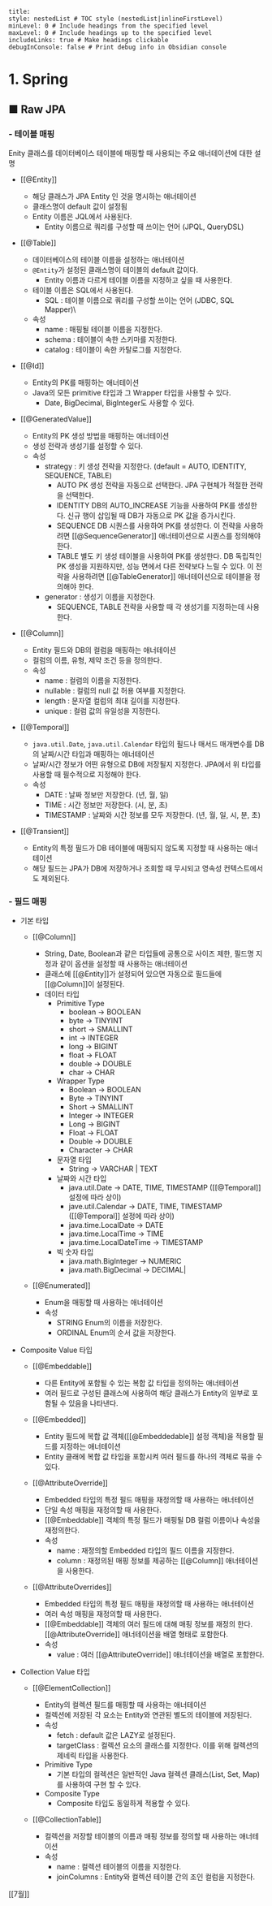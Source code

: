 ```table-of-contents
title: 
style: nestedList # TOC style (nestedList|inlineFirstLevel)
minLevel: 0 # Include headings from the specified level
maxLevel: 0 # Include headings up to the specified level
includeLinks: true # Make headings clickable
debugInConsole: false # Print debug info in Obsidian console
```

# 1. Spring
## ■ Raw JPA

### - 테이블 매핑
Enity 클래스를 데이터베이스 테이블에 매핑할 때 사용되는 주요 애너테이션에 대한 설명
- [[@Entity]]
	- 해당 클래스가 JPA Entity 인 것을 명시하는 애너테이션
	- 클래스명이 default 값이 설정됨
	- Entity 이름은 JQL에서 사용된다.
		- Entity 이름으로 쿼리를 구성할 때 쓰이는 언어 (JPQL, QueryDSL)
		  
- [[@Table]]
	- 데이터베이스의 테이블 이름을 설정하는 애너테이션
	- `@Entity`가 설정된 클래스명이 테이블의 default 값이다.
		- Entity 이름과 다르게 테이블 이름을 지정하고 싶을 때 사용한다.
	- 테이블 이름은 SQL에서 사용된다.
		- SQL : 테이블 이름으로 쿼리를 구성할 쓰이는 언어 (JDBC, SQL Mapper)\
	- 속성
		- name : 매핑될 테이블 이름을 지정한다.
		- schema : 테이블이 속한 스키마를 지정한다.
		- catalog : 테이블이 속한 카탈로그를 지정한다.
		  
- [[@Id]]
	- Entity의 PK를 매핑하는 애너테이션
	- Java의 모든 primitive 타입과 그 Wrapper 타입을 사용할 수 있다.
		- Date, BigDecimal, BigInteger도 사용할 수 있다.
		  
- [[@GeneratedValue]]
	- Entity의 PK 생성 방법을 매핑하는 애너테이션
	- 생성 전략과 생성기를 설정할 수 있다.
	- 속성
		- strategy : 키 생성 전략을 지정한다. (default = AUTO, IDENTITY, SEQUENCE, TABLE)
			- AUTO
			  PK 생성 전략을 자동으로 선택한다. JPA 구현체가 적절한 전략을 선택한다.
			- IDENTITY
			  DB의 AUTO_INCREASE 기능을 사용하여 PK를 생성한다. 신규 행이 삽입될 때 DB가 자동으로 PK 값을 증가시킨다.
			- SEQUENCE
			  DB 시퀀스를 사용하여 PK를 생성한다.
			  이 전략을 사용하려면 [[@SequenceGenerator]] 애너테이션으로 시퀀스를 정의해야 한다.
			- TABLE
			  별도 키 생성 테이블을 사용하여 PK를 생성한다.
			  DB 독립적인 PK 생성을 지원하지만, 성능 면에서 다른 전략보다 느릴 수 있다.
			  이 전략을 사용하려면 [[@TableGenerator]] 애너테이션으로 테이블을 정의해야 한다.
		- generator : 생성기 이름을 지정한다.
			- SEQUENCE, TABLE 전략을 사용할 때 각 생성기를 지정하는데 사용한다.
			  
- [[@Column]]
	- Entity 필드와 DB의 컬럼을 매핑하는 애너테이션
	- 컬럼의 이름, 유형, 제약 조건 등을 정의한다.
	- 속성
		- name : 컬럼의 이름을 지정한다.
		- nullable : 컬럼의 null 값 허용 여부를 지정한다.
		- length : 문자열 컬럼의 최대 길이를 지정한다.
		- unique : 컬럼 값의 유일성을 지정한다.
		  
- [[@Temporal]]
	- `java.util.Date`, `java.util.Calendar` 타입의 필드나 매서드 매개변수를 DB의 날짜/시간 타입과 매핑하는 애너테이션
	- 날짜/시간 정보가 어떤 유형으로 DB에 저장될지 지정한다.
	  JPA에서 위 타입를 사용할 때 필수적으로 지정해야 한다.
	- 속성
		- DATE : 날짜 정보만 저장한다. (년, 월, 일)
		- TIME : 시간 정보만 저장한다. (시, 분, 초)
		- TIMESTAMP : 날짜와 시간 정보를 모두 저장한다. (년, 월, 일, 시, 분, 초)
		  
- [[@Transient]]
	- Entity의 특정 필드가 DB 테이블에 매핑되지 않도록 지정할 때 사용하는 애너테이션
	- 해당 필드는 JPA가 DB에 저장하거나 조회할 때 무시되고 영속성 컨텍스트에서도 제외된다.

### - 필드 매핑
- 기본 타입
	- [[@Column]]
		- String, Date, Boolean과 같은 타입들에 공통으로 사이즈 제한, 필드명 지정과 같이 옵션을 설정할 때 사용하는 애너테이션
		- 클래스에 [[@Entity]]가 설정되어 있으면 자동으로 필드들에 [[@Column]]이 설정된다.
		- 데이터 타입
			- Primitive Type
				- boolean -> BOOLEAN
				- byte -> TINYINT
				- short -> SMALLINT
				- int -> INTEGER
				- long -> BIGINT
				- float -> FLOAT
				- double -> DOUBLE
				- char -> CHAR
			- Wrapper Type
				- Boolean -> BOOLEAN
				- Byte -> TINYINT
				- Short -> SMALLINT
				- Integer -> INTEGER
				- Long -> BIGINT
				- Float -> FLOAT
				- Double -> DOUBLE
				- Character -> CHAR
			- 문자열 타입
				- String -> VARCHAR | TEXT
			- 날짜와 시간 타입
				- java.util.Date -> DATE, TIME, TIMESTAMP ([[@Temporal]] 설정에 따라 상이)
				- jave.util.Calendar -> DATE, TIME, TIMESTAMP ([[@Temporal]] 설정에 따라 상이)
				- java.time.LocalDate -> DATE
				- java.time.LocalTime -> TIME
				- java.time.LocalDateTime -> TIMESTAMP
			- 빅 숫자 타입
				- java.math.BigInteger -> NUMERIC
				- java.math.BigDecimal -> DECIMAL|
				  
	- [[@Enumerated]]
		- Enum을 매핑할 때 사용하는 애너테이션
		- 속성
			- STRING
			  Enum의 이름을 저장한다.
			- ORDINAL
			  Enum의 순서 값을 저장한다.
			  
- Composite Value 타입
	- [[@Embeddable]]
		- 다른 Entity에 포함될 수 있는 복합 값 타입을 정의하는 애너테이션
		- 여러 필드로 구성된 클래스에 사용하여 해당 클래스가 Entity의 일부로 포함될 수 있음을 나타낸다.
		  
	- [[@Embedded]]
		- Entity 필드에 복합 값 객체([[@Embeddedable]] 설정 객체)을 적용할 필드를 지정하는 애너테이션
		- Entity 클래에 복합 값 타입을 포함시켜 여러 필드를 하나의 객체로 묶을 수 있다.
		  
	- [[@AttributeOverride]]
		- Embedded 타입의 특정 필드 매핑을 재정의할 때 사용하는 애너테이션
		- 단일 속성 매핑을 재정의할 때 사용한다.
		- [[@Embeddable]] 객체의 특정 필드가 매핑될 DB 컬럼 이름이나 속성을 재정의한다.
		- 속성
			- name : 재정의할 Embedded 타입의 필드 이름을 지정한다.
			- column : 재정의된 매핑 정보를 제공하는 [[@Column]] 애너테이션을 사용한다.
		  
	- [[@AttributeOverrides]]
		- Embedded 타입의 특정 필드 매핑을 재정의할 때 사용하는 애너테이션
		- 여러 속성 매핑을 재정의할 때 사용한다.
		- [[@Embeddable]] 객체의 여러 필드에 대해 매핑 정보를 재정의 한다.
		  [[@AttributeOverride]] 애너테이션을 배열 형태로 포함한다.
		- 속성
			- value : 여러 [[@AttributeOverride]] 애너테이션을 배열로 포함한다.
		  
- Collection Value 타입
	- [[@ElementCollection]]
		- Entity의 컬렉션 필드를 매핑할 때 사용하는 애너테이션
		- 컬렉션에 저장된 각 요소는 Entity와 연관된 별도의 테이블에 저장된다.
		- 속성
			- fetch : default 값은 LAZY로 설정된다.
			- targetClass : 컬렉션 요소의 클래스를 지정한다. 이를 위해 컬렉션의 제네릭 타입을 사용한다.
		- Primitive Type
			- 기본 타입의 컬렉션은 일반적인 Java 컬렉션 클래스(List, Set, Map)를 사용하여 구현 할 수 있다.
		- Composite Type
			- Composite 타입도 동일하게 적용할 수 있다.
			  
	- [[@CollectionTable]]
		- 컬렉션을 저장할 테이블의 이름과 매핑 정보를 정의할 때 사용하는 애너테이션
		- 속성
			- name : 컬렉션 테이블의 이름을 지정한다.
			- joinColumns : Entity와 컬렉션 테이블 간의 조인 컬럼을 지정한다.

[[7월]]